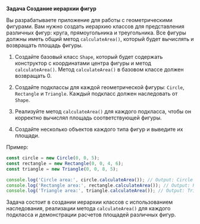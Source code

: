 **Задача Создание иерархии фигур**

Вы разрабатываете приложение для работы с геометрическими фигурами. Вам нужно
создать иерархию классов для представления различных фигур: круга,
прямоугольника и треугольника. Все фигуры должны иметь общий метод
`calculateArea()`, который будет вычислять и возвращать площадь фигуры.

1. Создайте базовый класс `Shape`, который будет содержать конструктор с
   координатами центра фигуры и метод `calculateArea()`. Метод `calculateArea()`
   в базовом классе должен возвращать 0.

2. Создайте подклассы для каждой геометрической фигуры: `Circle`, `Rectangle` и
   `Triangle`. Каждый подкласс должен наследовать от `Shape`.

3. Реализуйте метод `calculateArea()` для каждого подкласса, чтобы он корректно
   вычислял площадь соответствующей фигуры.

4. Создайте несколько объектов каждого типа фигур и выведите их площади.

Пример:

```js
const circle = new Circle(0, 0, 5);
const rectangle = new Rectangle(0, 0, 4, 6);
const triangle = new Triangle(0, 0, 8, 5);

console.log('Circle area:', circle.calculateArea()); // Output: Circle area: 78.53981633974483
console.log('Rectangle area:', rectangle.calculateArea()); // Output: Rectangle area: 24
console.log('Triangle area:', triangle.calculateArea()); // Output: Triangle area: 20
```

Задача состоит в создании иерархии классов с использованием наследования,
реализации метода `calculateArea()` для каждого подкласса и демонстрации
расчетов площадей различных фигур.
